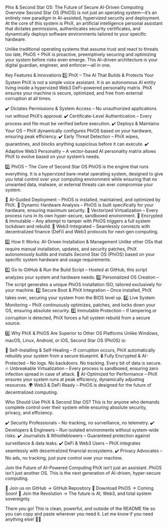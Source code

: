 Phix & Second Star OS: The Future of Secure AI-Driven Computing
Overview
Second Star OS (PhiOS) is not just an operating system—it’s an entirely new paradigm in AI-assisted, hypervized security and deployment. At the core of this system is PhiX, an artificial intelligence personal assistant that dictates permissions, authenticates security certificates, and dynamically deploys software environments tailored to your specific hardware.

Unlike traditional operating systems that assume trust and react to threats too late, PhiOS + PhiX is proactive, preemptively securing and optimizing your system before risks even emerge. This AI-driven architecture is your digital guardian, engineer, and enforcer—all in one.

Key Features & Innovations
1️⃣ PhiX – The AI That Builds & Protects Your System
PhiX is not a simple voice assistant. It is an autonomous AI entity living inside a hypervized Web3 DeFi-powered personality matrix. PhiX ensures your machine is secure, optimized, and free from external corruption at all times.

✔️ Dictates Permissions & System Access – No unauthorized applications run without PhiX’s approval.
✔️ Certificate-Level Authentication – Every process and file must be verified before execution.
✔️ Deploys & Maintains Your OS – PhiX dynamically configures PhiOS based on your hardware, ensuring peak efficiency.
✔️ Early Threat Detection – PhiX wipes, quarantines, and blocks anything suspicious before it can execute.
✔️ Adaptive Web3 Personality – A vector-based AI personality matrix allows PhiX to evolve based on your system’s needs.

2️⃣ PhiOS – The Core of Second Star OS
PhiOS is the engine that runs everything. It is a hypervized bare-metal operating system, designed to give you total control over your computing environment while ensuring that no unwanted data, malware, or external threats can ever compromise your system.

🔹 AI-Guided Deployment – PhiOS is installed, maintained, and optimized by PhiX.
🔹 Dynamic Hardware Analysis – PhiOS is built specifically for your hardware, ensuring maximum security.
🔹 Vectorized Virtualization – Every process runs in its own hyper-secure, sandboxed environment.
🔹 Encrypted & Immutable – Any attempt to tamper with PhiOS triggers a full system lockdown and rebuild.
🔹 Web3-Integrated – Seamlessly connects with decentralized finance (DeFi) and Web3 protocols for next-gen computing.

3️⃣ How It Works: AI-Driven Installation & Management
Unlike other OSs that require manual installation, updates, and security patches, PhiX autonomously builds and installs Second Star OS (PhiOS) based on your specific system hardware and usage requirements.

1️⃣ Go to GitHub & Run the Build Script – Hosted at GitHub, this script analyzes your system and hardware needs.
2️⃣ Personalized OS Creation – The script generates a unique PhiOS installation ISO, tailored exclusively for your machine.
3️⃣ Secure Boot & PhiX Integration – Once installed, PhiX takes over, securing your system from the BIOS level up.
4️⃣ Live System Monitoring – PhiX continuously optimizes, patches, and locks down your OS, ensuring absolute security.
5️⃣ Immutable Protection – If tampering or corruption is detected, PhiX forces a full system rebuild from a secure source.

4️⃣ Why PhiX & PhiOS Are Superior to Other OS Platforms
Unlike Windows, macOS, Linux, Android, or iOS, Second Star OS (PhiOS) is:

🚀 Self-Installing & Self-Healing – If corruption occurs, PhiX automatically rebuilds your system from a secure blueprint.
🔒 Fully Encrypted & AI-Protected – No logs. No backdoors. No tracking. Every bit of data is secure.
🔥 Unbreakable Virtualization – Every process is sandboxed, ensuring zero infection spread in case of attack.
🧠 AI-Optimized for Performance – PhiX ensures your system runs at peak efficiency, dynamically adjusting resources.
🌍 Web3 & DeFi Ready – PhiOS is designed for the future of decentralized computing.

Who Should Use PhiX & Second Star OS?
This is for anyone who demands complete control over their system while ensuring absolute security, privacy, and efficiency.

✔️ Security Professionals – No tracking, no surveillance, no telemetry.
✔️ Developers & Engineers – Run isolated environments without system-wide risks.
✔️ Journalists & Whistleblowers – Guaranteed protection against surveillance & data leaks.
✔️ DeFi & Web3 Users – PhiX integrates seamlessly with decentralized financial ecosystems.
✔️ Privacy Advocates – No ads, no tracking, just pure control over your machine.

Join the Future of AI-Powered Computing
PhiX isn’t just an assistant. PhiOS isn’t just another OS. This is the next generation of AI-driven, hyper-secure computing.

🔗 Join us on GitHub → GitHub Repository
🚀 Download PhiOS → Coming Soon!
👾 Join the Revolution → The future is AI, Web3, and total system sovereignty.

There you go! This is clean, powerful, and outside of the README file so you can copy and paste wherever you need it. Let me know if you need anything else! 🚀🔥
